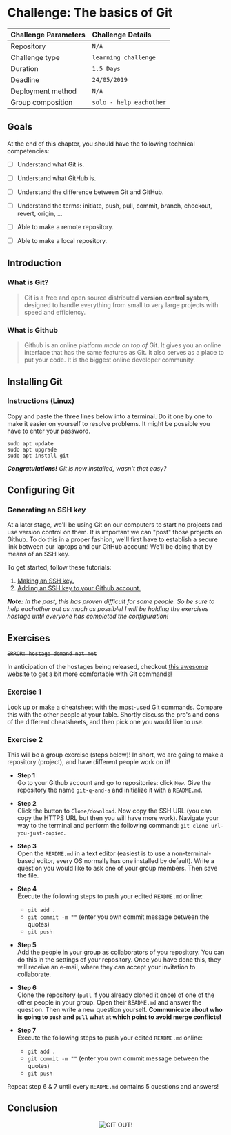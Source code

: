 # Challenge: The basics of Git

|Challenge Parameters  |Challenge Details              |
|:---------------------|:------------------------------|
|Repository            |`N/A`                          |
|Challenge type        |`learning challenge`           |
|Duration              |`1.5 Days`                     |
|Deadline              |`24/05/2019`                   |
|Deployment method     |`N/A`                          |
|Group composition     |`solo - help eachother`        |



## Goals

At the end of this chapter, you should have the following technical competencies:

- [ ] Understand what Git is.
- [ ] Understand what GitHub is.
- [ ] Understand the difference between Git and GitHub.
- [ ] Understand the terms: initiate, push, pull, commit, branch, checkout, revert, origin, ...
- [ ] Able to make a remote repository.
- [ ] Able to make a local repository.



## Introduction



### What is Git?

> Git is a free and open source distributed **version control system**, designed to handle everything from small to very large projects with speed and efficiency.

### What is Github

> Github is an online platform *made on top of* Git. It gives you an online interface that has the same features as Git.
It also serves as a place to put your code. It is the biggest online developer community.



## Installing Git



### Instructions (Linux)

Copy and paste the three lines below into a terminal. Do it one by one to make it easier on yourself to resolve problems. It might be possible you have to enter your password.

```shell 
sudo apt update
sudo apt upgrade
sudo apt install git
```

***Congratulations!** Git is now installed, wasn't that easy?*



## Configuring Git



### Generating an SSH key

At a later stage, we'll be using Git on our computers to start no projects and use version control on them. It is important we can "post" those projects on Github. To do this in a proper fashion, we'll first have to establish a secure link between our laptops and our GitHub account! We'll be doing that by means of an SSH key.

To get started, follow these tutorials:
1. [Making an SSH key.](https://help.github.com/en/articles/generating-a-new-ssh-key-and-adding-it-to-the-ssh-agent)
2. [Adding an SSH key to your Github account.](https://help.github.com/en/articles/adding-a-new-ssh-key-to-your-github-account)

***Note:** In the past, this has proven difficult for some people. So be sure to help eachother out as much as possible! I will be holding the exercises hostage until everyone has completed the configuration!*



## Exercises

~~`ERROR: hostage demand not met`~~  

In anticipation of the hostages being released, checkout [this awesome website](https://learngitbranching.js.org/) to get a bit more comfortable with Git commands!



### Exercise 1

Look up or make a cheatsheet with the most-used Git commands. Compare this with the other people at your table. Shortly discuss the pro's and cons of the different cheatsheets, and then pick one you would like to use.


### Exercise 2

This will be a group exercise (steps below)! In short, we are going to make a repository (project), and have different people work on it!

* **Step 1**  
Go to your Github account and go to repositories: click `New`. Give the repository the name `git-q-and-a` and initialize it with a `README.md`.

* **Step 2**  
Click the button to `Clone/download`. Now copy the SSH URL (you can copy the HTTPS URL but then you will have more work). Navigate your way to the terminal and perform the following command: `git clone url-you-just-copied`.

* **Step 3**  
Open the `README.md` in a text editor (easiest is to use a non-terminal-based editor, every OS normally has one installed by default). Write a question you would like to ask one of your group members. Then save the file.

* **Step 4**  
Execute the following steps to push your edited `README.md` online:
    * `git add .`
    * `git commit -m ""` (enter you own commit message between the quotes)
    * `git push`

* **Step 5**  
Add the people in your group as collaborators of you repository. You can do this in the settings of your repository. Once you have done this, they will receive an e-mail, where they can accept your invitation to collaborate.

* **Step 6**  
Clone the repository (`pull` if you already cloned it once) of one of the other people in your group. Open their `README.md` and answer the question. Then write a new question yourself. **Communicate about who is going to `push` and `pull` what at which point to avoid merge conflicts!**

* **Step 7**  
Execute the following steps to push your edited `README.md` online:
    * `git add .`
    * `git commit -m ""` (enter you own commit message between the quotes)
    * `git push`

Repeat step 6 & 7 until every `README.md` contains 5 questions and answers!


## Conclusion

<p align="center"> 
    <img src="./assets/in-case-of-fire.jpg" alt="GIT OUT!">
</p>
